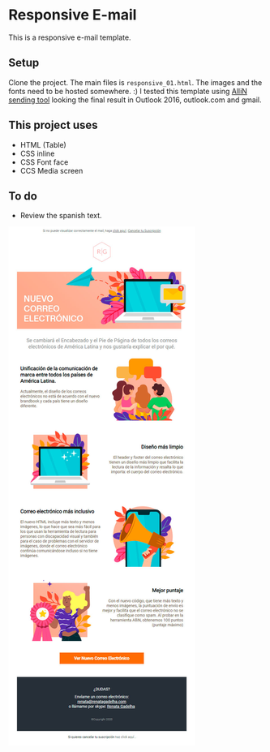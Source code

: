 # Responsive E-mail

This is a responsive e-mail template.

## Setup

Clone the project. 
The main files is `responsive_01.html`.
The images and the fonts need to be hosted somewhere. :)
I tested this template using [AlliN sending tool](https://allin.com.br/) looking the final result in Outlook 2016, outlook.com and gmail.

## This project uses

- HTML (Table)
- CSS inline
- CSS Font face
- CCS Media screen

## To do

- Review the spanish text.

![Preview E-mail](./images/responsive_01.jpg)